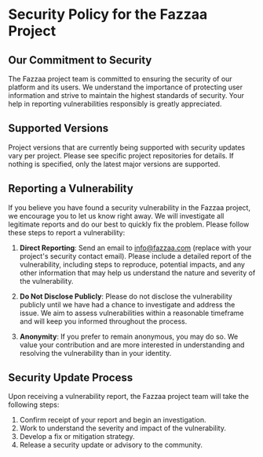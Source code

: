 # Security Policy for the Fazzaa Project

## Our Commitment to Security

The Fazzaa project team is committed to ensuring the security of our platform and its users. We understand the importance of protecting user information and strive to maintain the highest standards of security. Your help in reporting vulnerabilities responsibly is greatly appreciated.

## Supported Versions

Project versions that are currently being supported with security updates vary per project.
Please see specific project repositories for details.
If nothing is specified, only the latest major versions are supported.

## Reporting a Vulnerability

If you believe you have found a security vulnerability in the Fazzaa project, we encourage you to let us know right away. We will investigate all legitimate reports and do our best to quickly fix the problem. Please follow these steps to report a vulnerability:

1. **Direct Reporting**: Send an email to [info@fazzaa.com](mailto:info@fazzaa.com) (replace with your project's security contact email). Please include a detailed report of the vulnerability, including steps to reproduce, potential impacts, and any other information that may help us understand the nature and severity of the vulnerability.

2. **Do Not Disclose Publicly**: Please do not disclose the vulnerability publicly until we have had a chance to investigate and address the issue. We aim to assess vulnerabilities within a reasonable timeframe and will keep you informed throughout the process.

3. **Anonymity**: If you prefer to remain anonymous, you may do so. We value your contribution and are more interested in understanding and resolving the vulnerability than in your identity.

## Security Update Process

Upon receiving a vulnerability report, the Fazzaa project team will take the following steps:

1. Confirm receipt of your report and begin an investigation.
2. Work to understand the severity and impact of the vulnerability.
3. Develop a fix or mitigation strategy.
4. Release a security update or advisory to the community.
